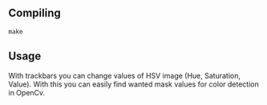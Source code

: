## Compiling
```
make
```
## Usage

With trackbars you can change values of HSV image (Hue, Saturation, Value). With this you can easily find wanted mask values for color detection in OpenCv.
